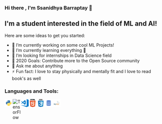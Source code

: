 ### Hi there , I'm Ssanidhya Barraptay  👋

## I'm a student interested in the field of ML and AI!
Here are some ideas to get you started:
- 🔭 I’m currently working on some cool ML Projects!
- 🌱 I’m currently learning everything 🤣
- 👯 I’m looking for internships in Data Science field
- 🥅 2020 Goals: Contribute more to the Open Source community
- 💬 Ask me about anything
- ⚡ Fun fact: I love to stay physically and mentally fit and I love to read book's as well

### Languages and Tools:

<img align="left" alt="Python" width="26px" src="https://raw.githubusercontent.com/github/explore/80688e429a7d4ef2fca1e82350fe8e3517d3494d/topics/python/python.png" />
<img align="left" alt="TensorFlow" width="26px" src="https://www.google.com/search?q=tensorflow+logo&safe=active&sxsrf=ALeKk01N5l6Y4siAao4z-53gWbqFzxocSg:1600062670245&tbm=isch&source=iu&ictx=1&fir=hZ5TX3QXxQFm1M%252Cr9XhT1GymViHcM%252C_&vet=1&usg=AI4_-kRLRcRpS4K2VfakpJmYdV8PRJOxrA&sa=X&ved=2ahUKEwjm5M_4-efrAhV18XMBHSD4DbEQ9QF6BAgKEE4#imgrc=hZ5TX3QXxQFm1M" />
<img align="left" alt="Visual Studio Code" width="26px" src="https://raw.githubusercontent.com/github/explore/80688e429a7d4ef2fca1e82350fe8e3517d3494d/topics/visual-studio-code/visual-studio-code.png" />
<img align="left" alt="HTML5" width="26px" src="https://raw.githubusercontent.com/github/explore/80688e429a7d4ef2fca1e82350fe8e3517d3494d/topics/html/html.png" />
<img align="left" alt="CSS3" width="26px" src="https://raw.githubusercontent.com/github/explore/80688e429a7d4ef2fca1e82350fe8e3517d3494d/topics/css/css.png" />
<img align="left" alt="SQL" width="26px" src="https://raw.githubusercontent.com/github/explore/80688e429a7d4ef2fca1e82350fe8e3517d3494d/topics/sql/sql.png" />
<img align="left" alt="MySQL" width="26px" src="https://raw.githubusercontent.com/github/explore/80688e429a7d4ef2fca1e82350fe8e3517d3494d/topics/mysql/mysql.png" />
